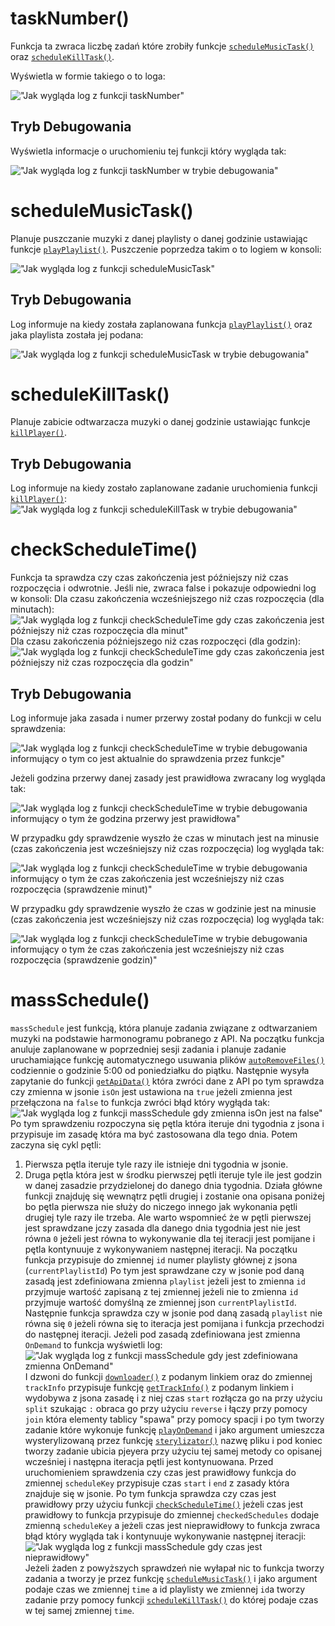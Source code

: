 # taskNumber()
Funkcja ta zwraca liczbę zadań które zrobiły funkcje [`scheduleMusicTask()`](https://github.com/PFilip08/elektron-radio-player/blob/master/docs/Dokumentacja%20Funkcji/TaskScheduler.js.md#schedulemusictask) oraz [`scheduleKillTask()`](https://github.com/PFilip08/elektron-radio-player/blob/master/docs/Dokumentacja%20Funkcji/TaskScheduler.js.md#schedulekilltask). 

Wyświetla w formie takiego o to loga:

!["Jak wygląda log z funkcji taskNumber"](https://i.imgur.com/WtiXhBo.png)
## Tryb Debugowania
Wyświetla informacje o uruchomieniu tej funkcji który wygląda tak:

!["Jak wygląda log z funkcji taskNumber w trybie debugowania"](https://i.imgur.com/VpmxwA9.png)
# scheduleMusicTask()
Planuje puszczanie muzyki z danej playlisty o danej godzinie ustawiając funkcje [`playPlaylist()`](https://github.com/PFilip08/elektron-radio-player/blob/master/docs/Dokumentacja%20Funkcji/MusicPlayer.js.md#playplaylist). 
Puszczenie poprzedza takim o to logiem w konsoli:

!["Jak wygląda log z funkcji scheduleMusicTask"](https://i.imgur.com/6WH87AO.png)
## Tryb Debugowania
Log informuje na kiedy została zaplanowana funkcja [`playPlaylist()`](https://github.com/PFilip08/elektron-radio-player/blob/master/docs/Dokumentacja%20Funkcji/MusicPlayer.js.md#playplaylist) oraz jaka playlista została jej podana:

!["Jak wygląda log z funkcji scheduleMusicTask w trybie debugowania"](https://i.imgur.com/90GjKjS.png)
# scheduleKillTask()
Planuje zabicie odtwarzacza muzyki o danej godzinie ustawiając funkcje [`killPlayer()`](https://github.com/PFilip08/elektron-radio-player/blob/master/docs/Dokumentacja%20Funkcji/MusicPlayer.js.md#killplayer).
## Tryb Debugowania
Log informuje na kiedy zostało zaplanowane zadanie uruchomienia funkcji [`killPlayer()`](https://github.com/PFilip08/elektron-radio-player/blob/master/docs/Dokumentacja%20Funkcji/MusicPlayer.js.md#killplayer):
!["Jak wygląda log z funkcji scheduleKillTask w trybie debugowania"](https://i.imgur.com/kn3AFHO.png)
# checkScheduleTime()
Funkcja ta sprawdza czy czas zakończenia jest późniejszy niż czas rozpoczęcia i odwrotnie. Jeśli nie, zwraca false i pokazuje odpowiedni log w konsoli:
Dla czasu zakończenia wcześniejszego niż czas rozpoczęcia (dla minutach):
!["Jak wygląda log z funkcji checkScheduleTime gdy czas zakończenia jest późniejszy niż czas rozpoczęcia dla minut"](https://i.imgur.com/yJRBjTi.png)
Dla czasu zakończenia późniejszego niż czas rozpoczęci (dla godzin):
!["Jak wygląda log z funkcji checkScheduleTime gdy czas zakończenia jest późniejszy niż czas rozpoczęcia dla godzin"](https://i.imgur.com/KeQiAKC.png)
## Tryb Debugowania
Log informuje jaka zasada i numer przerwy został podany do funkcji w celu sprawdzenia:

!["Jak wygląda log z funkcji checkScheduleTime w trybie debugowania informujący o tym co jest aktualnie do sprawdzenia przez funkcje"](https://i.imgur.com/fwvDB1b.png)

Jeżeli godzina przerwy danej zasady jest prawidłowa zwracany log wygląda tak:

!["Jak wygląda log z funkcji checkScheduleTime w trybie debugowania informujący o tym że godzina przerwy jest prawidłowa"](https://i.imgur.com/bwQNYhR.png)

W przypadku gdy sprawdzenie wyszło że czas w minutach jest na minusie (czas zakończenia jest wcześniejszy niż czas rozpoczęcia) log wygląda tak:

!["Jak wygląda log z funkcji checkScheduleTime w trybie debugowania informujący o tym że czas zakończenia jest wcześniejszy niż czas rozpoczęcia (sprawdzenie minut)"](https://i.imgur.com/LkOiUa5.png)

W przypadku gdy sprawdzenie wyszło że czas w godzinie jest na minusie (czas zakończenia jest wcześniejszy niż czas rozpoczęcia) log wygląda tak:

!["Jak wygląda log z funkcji checkScheduleTime w trybie debugowania informujący o tym że czas zakończenia jest wcześniejszy niż czas rozpoczęcia (sprawdzenie godzin)"](https://i.imgur.com/kbzgflM.png)

# massSchedule()
`massSchedule` jest funkcją, która planuje zadania związane z odtwarzaniem muzyki na podstawie harmonogramu pobranego z API.
Na początku funkcja anuluje zaplanowane w poprzedniej sesji zadania i planuje zadanie uruchamiające funkcję automatycznego usuwania plików [`autoRemoveFiles()`](https://github.com/PFilip08/elektron-radio-player/blob/master/docs/Dokumentacja%20Funkcji/MusicDownloader.js.md#autoremovefiles) codziennie o godzinie 5:00 od poniedziałku do piątku. 
Następnie wysyła zapytanie do funkcji [`getApiData()`](https://github.com/PFilip08/elektron-radio-player/blob/master/docs/Dokumentacja%20Funkcji/ApiConnector.js.md#getapidata) która zwróci dane z API po tym sprawdza czy zmienna w jsonie `isOn` jest ustawiona na `true` jeżeli zmienna jest przełączona na `false` to funkcja zwróci błąd który wygłąda tak:
!["Jak wygląda log z funkcji massSchedule gdy zmienna isOn jest na false"](https://i.imgur.com/HJ1s8pE.png)
Po tym sprawdzeniu rozpoczyna się pętla która iteruje dni tygodnia z jsona i przypisuje im zasadę która ma być zastosowana dla tego dnia. 
Potem zaczyna się cykl pętli:
1. Pierwsza pętla iteruje tyle razy ile istnieje dni tygodnia w jsonie.
2. Druga pętla która jest w środku pierwszej pętli iteruje tyle ile jest godzin w danej zasadzie przydzielonej do danego dnia tygodnia.
Działa główne funkcji znajduję się wewnątrz pętli drugiej i zostanie ona opisana poniżej bo pętla pierwsza nie służy do niczego innego jak wykonania pętli drugiej tyle razy ile trzeba.
Ale warto wspomnieć że w pętli pierwszej jest sprawdzane jczy zasada dla danego dnia tygodnia jest nie jest równa `0` jeżeli jest równa to wykonywanie dla tej iteracji jest pomijane i pętla kontynuuje z wykonywaniem następnej iteracji.
Na początku funkcja przypisuje do zmiennej `id` numer playlisty głównej z jsona (`currentPlaylistId`)
Po tym jest sprawdzane czy w jsonie pod daną zasadą jest zdefiniowana zmienna `playlist` jeżeli jest to zmienna `id` przyjmuje wartość zapisaną z tej zmiennej jeżeli nie to zmienna `id` przyjmuje wartość domyślną ze zmiennej json `currentPlaylistId`.
Następnie funkcja sprawdza czy w jsonie pod daną zasadą `playlist` nie równa się `0` jeżeli równa się to iteracja jest pomijana i funkcja przechodzi do następnej iteracji.
Jeżeli pod zasadą zdefiniowana jest zmienna `OnDemand` to funkcja wyświetli log:
!["Jak wygląda log z funkcji massSchedule gdy jest zdefiniowana zmienna OnDemand"](https://i.imgur.com/IvEVtBg.png)
I dzwoni do funkcji [`downloader()`](https://github.com/PFilip08/elektron-radio-player/blob/master/docs/Dokumentacja%20Funkcji/MusicDownloader.js.md#downloader) z podanym linkiem oraz do zmiennej `trackInfo` przypisuje funkcję [`getTrackInfo()`](https://github.com/PFilip08/elektron-radio-player/blob/master/docs/Dokumentacja%20Funkcji/MusicDownloader.js.md#gettrackinfo) z podanym linkiem i wydobywa z jsona zasadę i z niej czas `start` rozłącza go na przy użyciu `split` szukając `:` obraca go przy użyciu `reverse` i łączy przy pomocy `join` która elementy tablicy "spawa" przy pomocy spacji i po tym tworzy zadanie które wykonuje funkcję [`playOnDemand`](https://github.com/PFilip08/elektron-radio-player/blob/master/docs/Dokumentacja%20Funkcji/MusicPlayer.js.md#playondemand) i jako argument umieszcza wysterylizowaną przez funkcję [`sterylizator()`](https://github.com/PFilip08/elektron-radio-player/blob/master/docs/Dokumentacja%20Funkcji/Other.js.md#sterylizator) nazwę pliku i pod koniec tworzy zadanie ubicia pjeyera przy użyciu tej samej metody co opisanej wcześniej i następna iteracja pętli jest kontynuowana.
Przed uruchomieniem sprawdzenia czy czas jest prawidłowy funkcja do zmiennej `scheduleKey` przypisuje czas `start` i `end` z zasady która znajduje się w jsonie.
Po tym funkcja sprawdza czy czas jest prawidłowy przy użyciu funkcji [`checkScheduleTime()`](https://github.com/PFilip08/elektron-radio-player/blob/master/docs/Dokumentacja%20Funkcji/TaskScheduler.js.md#checkscheduletime) jeżeli czas jest prawidłowy to funkcja przypisuje do zmiennej `checkedSchedules` dodaje zmienną `scheduleKey` a jeżeli czas jest nieprawidłowy to funkcja zwraca błąd który wygląda tak i kontynuuje wykonywanie następnej iteracji:
!["Jak wygląda log z funkcji massSchedule gdy czas jest nieprawidłowy"](https://i.imgur.com/C741mZA.png)
Jeżeli żaden z powyższych sprawdzeń nie wyłapał nic to funkcja tworzy zadania a tworzy je przez funkcję [`scheduleMusicTask()`](https://github.com/PFilip08/elektron-radio-player/blob/master/docs/Dokumentacja%20Funkcji/TaskScheduler.js.md#schedulemusictask) i jako argument podaje czas we zmiennej `time` a id playlisty we zmiennej `id`a tworzy zadanie przy pomocy funkcji [`scheduleKillTask()`](https://github.com/PFilip08/elektron-radio-player/blob/master/docs/Dokumentacja%20Funkcji/TaskScheduler.js.md#schedulekilltask) do której podaje czas w tej samej zmiennej `time`.
